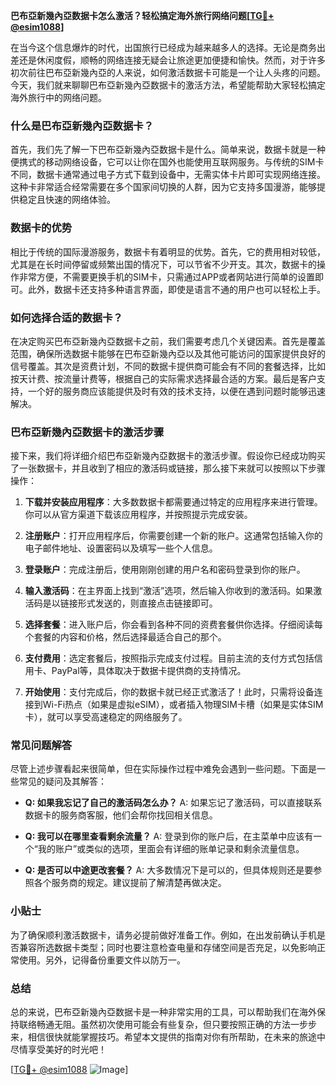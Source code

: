 **巴布亞新幾內亞数据卡怎么激活？轻松搞定海外旅行网络问题[[TG💪+ @esim1088](https://t.me/s/esim1088)]**

在当今这个信息爆炸的时代，出国旅行已经成为越来越多人的选择。无论是商务出差还是休闲度假，顺畅的网络连接无疑会让旅途更加便捷和愉快。然而，对于许多初次前往巴布亞新幾內亞的人来说，如何激活数据卡可能是一个让人头疼的问题。今天，我们就来聊聊巴布亞新幾內亞数据卡的激活方法，希望能帮助大家轻松搞定海外旅行中的网络问题。

### 什么是巴布亞新幾內亞数据卡？

首先，我们先了解一下巴布亞新幾內亞数据卡是什么。简单来说，数据卡就是一种便携式的移动网络设备，它可以让你在国外也能使用互联网服务。与传统的SIM卡不同，数据卡通常通过电子方式下载到设备中，无需实体卡片即可实现网络连接。这种卡非常适合经常需要在多个国家间切换的人群，因为它支持多国漫游，能够提供稳定且快速的网络体验。

### 数据卡的优势

相比于传统的国际漫游服务，数据卡有着明显的优势。首先，它的费用相对较低，尤其是在长时间停留或频繁出国的情况下，可以节省不少开支。其次，数据卡的操作非常方便，不需要更换手机的SIM卡，只需通过APP或者网站进行简单的设置即可。此外，数据卡还支持多种语言界面，即使是语言不通的用户也可以轻松上手。

### 如何选择合适的数据卡？

在决定购买巴布亞新幾內亞数据卡之前，我们需要考虑几个关键因素。首先是覆盖范围，确保所选数据卡能够在巴布亞新幾內亞以及其他可能访问的国家提供良好的信号覆盖。其次是资费计划，不同的数据卡提供商可能会有不同的套餐选择，比如按天计费、按流量计费等，根据自己的实际需求选择最合适的方案。最后是客户支持，一个好的服务商应该能提供及时有效的技术支持，以便在遇到问题时能够迅速解决。

### 巴布亞新幾內亞数据卡的激活步骤

接下来，我们将详细介绍巴布亞新幾內亞数据卡的激活步骤。假设你已经成功购买了一张数据卡，并且收到了相应的激活码或链接，那么接下来就可以按照以下步骤操作：

1. **下载并安装应用程序**：大多数数据卡都需要通过特定的应用程序来进行管理。你可以从官方渠道下载该应用程序，并按照提示完成安装。
   
2. **注册账户**：打开应用程序后，你需要创建一个新的账户。这通常包括输入你的电子邮件地址、设置密码以及填写一些个人信息。

3. **登录账户**：完成注册后，使用刚刚创建的用户名和密码登录到你的账户。

4. **输入激活码**：在主界面上找到“激活”选项，然后输入你收到的激活码。如果激活码是以链接形式发送的，则直接点击链接即可。

5. **选择套餐**：进入账户后，你会看到各种不同的资费套餐供你选择。仔细阅读每个套餐的内容和价格，然后选择最适合自己的那个。

6. **支付费用**：选定套餐后，按照指示完成支付过程。目前主流的支付方式包括信用卡、PayPal等，具体取决于数据卡提供商的支持情况。

7. **开始使用**：支付完成后，你的数据卡就已经正式激活了！此时，只需将设备连接到Wi-Fi热点（如果是虚拟eSIM），或者插入物理SIM卡槽（如果是实体SIM卡），就可以享受高速稳定的网络服务了。

### 常见问题解答

尽管上述步骤看起来很简单，但在实际操作过程中难免会遇到一些问题。下面是一些常见的疑问及其解答：

- **Q: 如果我忘记了自己的激活码怎么办？**
  A: 如果忘记了激活码，可以直接联系数据卡的服务商客服，他们会帮你找回相关信息。

- **Q: 我可以在哪里查看剩余流量？**
  A: 登录到你的账户后，在主菜单中应该有一个“我的账户”或类似的选项，里面会有详细的账单记录和剩余流量信息。

- **Q: 是否可以中途更改套餐？**
  A: 大多数情况下是可以的，但具体规则还是要参照各个服务商的规定。建议提前了解清楚再做决定。

### 小贴士

为了确保顺利激活数据卡，请务必提前做好准备工作。例如，在出发前确认手机是否兼容所选数据卡类型；同时也要注意检查电量和存储空间是否充足，以免影响正常使用。另外，记得备份重要文件以防万一。

### 总结

总的来说，巴布亞新幾內亞数据卡是一种非常实用的工具，可以帮助我们在海外保持联络畅通无阻。虽然初次使用可能会有些复杂，但只要按照正确的方法一步步来，相信很快就能掌握技巧。希望本文提供的指南对你有所帮助，在未来的旅途中尽情享受美好的时光吧！

[[TG💪+ @esim1088](https://t.me/s/esim1088) ![Image](https://i.postimg.cc/4NQfJmqS/Snipaste-2025-05-13-00-14-12.png)]
